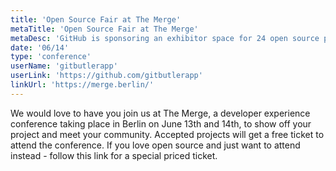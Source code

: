 ```yaml
---
title: 'Open Source Fair at The Merge'
metaTitle: 'Open Source Fair at The Merge'
metaDesc: 'GitHub is sponsoring an exhibitor space for 24 open source projects. Apply with your project to get a free ticket and a slot to show off your project!'
date: '06/14'
type: 'conference'
userName: 'gitbutlerapp'
userLink: 'https://github.com/gitbutlerapp'
linkUrl: 'https://merge.berlin/'
---
```


We would love to have you join us at The Merge, a developer experience conference taking place in Berlin on June 13th and 14th, to show off your project and meet your community. Accepted projects will get a free ticket to attend the conference. If you love open source and just want to attend instead - follow this link for a special priced ticket.

